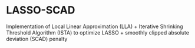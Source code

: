 # LASSO-SCAD
Implementation of Local Linear Approximation (LLA) + Iterative Shrinking Threshold Algorithm (ISTA) to optimize LASSO + smoothly clipped absolute deviation (SCAD) penalty
